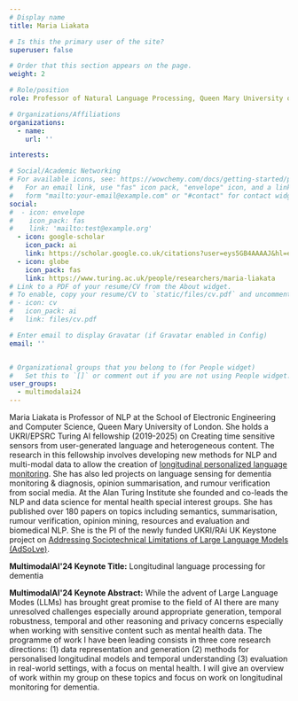 ```yaml
---
# Display name
title: Maria Liakata

# Is this the primary user of the site?
superuser: false

# Order that this section appears on the page.
weight: 2

# Role/position
role: Professor of Natural Language Processing, Queen Mary University of London & Turing AI Fellow 

# Organizations/Affiliations
organizations:
  - name:
    url: ''

interests:

# Social/Academic Networking
# For available icons, see: https://wowchemy.com/docs/getting-started/page-builder/#icons
#   For an email link, use "fas" icon pack, "envelope" icon, and a link in the
#   form "mailto:your-email@example.com" or "#contact" for contact widget.
social:
#  - icon: envelope
#    icon_pack: fas
#    link: 'mailto:test@example.org'
  - icon: google-scholar
    icon_pack: ai
    link: https://scholar.google.co.uk/citations?user=eys5GB4AAAAJ&hl=en
  - icon: globe
    icon_pack: fas
    link: https://www.turing.ac.uk/people/researchers/maria-liakata
# Link to a PDF of your resume/CV from the About widget.
# To enable, copy your resume/CV to `static/files/cv.pdf` and uncomment the lines below.
# - icon: cv
#   icon_pack: ai
#   link: files/cv.pdf

# Enter email to display Gravatar (if Gravatar enabled in Config)
email: ''


# Organizational groups that you belong to (for People widget)
#   Set this to `[]` or comment out if you are not using People widget.
user_groups:
  - multimodalai24
---
```

Maria Liakata is Professor of NLP at the School of Electronic Engineering and Computer Science, Queen Mary University of London. She holds a UKRI/EPSRC Turing AI fellowship (2019-2025) on Creating time sensitive sensors from user-generated language and heterogeneous content. The research in this fellowship involves developing new methods for NLP and multi-modal data to allow the creation of [longitudinal personalized language monitoring](https://maria-liakata-nlp-group.github.io/). She has also led projects on language sensing for dementia monitoring & diagnosis, opinion summarisation, and rumour verification from social media. At the Alan Turing Institute she founded and co-leads the NLP and data science for mental health special interest groups. She has published over 180 papers on topics including semantics, summarisation, rumour verification, opinion mining, resources and evaluation and biomedical NLP. She is the PI of the newly funded UKRI/RAi UK Keystone project on [Addressing Sociotechnical Limitations of Large Language Models (AdSoLve)](https://adsolve.github.io/).

**MultimodalAI'24 Keynote Title:** Longitudinal language processing for dementia

**MultimodalAI'24 Keynote Abstract:** While the advent of Large Language Modes (LLMs) has brought great promise to the field of AI there are many unresolved challenges especially around appropriate generation, temporal robustness, temporal and other reasoning and privacy concerns especially when working with sensitive content such as mental health data. The programme of work I have been leading consists in three core research directions: (1) data representation and generation (2) methods for personalised longitudinal models and temporal understanding (3) evaluation in real-world settings, with a focus on mental health. I will give an overview of work within my group on these topics and focus on work on longitudinal monitoring for dementia.
